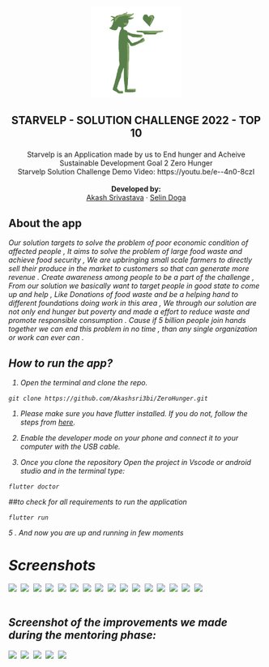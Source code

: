 <p align="center">
  <a href="">
    <img src="https://github.com/Akashsri3bi/ZeroHunger/blob/main/hunger/assets/logo.png" alt="Logo" height="180">
  </a>

## <p align="center"> __STARVELP - SOLUTION CHALLENGE 2022 - TOP 10__ </p>

<p align="center">
    Starvelp is an Application made by us to End hunger and Acheive Sustainable Development Goal 2 Zero Hunger
    <br />
    Starvelp Solution Challenge Demo Video: https://youtu.be/e--4n0-8czI 
    <br />
    <br />
    <strong>Developed by:</strong>
    <br />
    <a href="https://github.com/Akashsri3bi">Akash Srivastava</a>
    ·
    <a href="https://github.com/selindoga">Selin Doga</a>
  </p>
</p>
  
  
## About the app

<i>
Our solution targets to solve the problem of poor economic condition of affected people , It aims to solve the problem of large food waste and achieve food security , We are upbringing small scale farmers to directly sell their produce in the market to customers so that can generate more revenue . Create awareness among people to be a part of the challenge , From our solution we basically want to target people in good state to come up and help , Like Donations of food waste and be a helping hand to different foundations doing work in this area , We through our solution are not only end hunger but poverty and made a effort to reduce waste and promote responsible consumption . Cause if 5 billion people join hands together we can end this problem in no time , than any single organization or work can ever can .


## How to run the app?

1. Open the terminal and clone the repo.

```
git clone https://github.com/Akashsri3bi/ZeroHunger.git
```


1. Please make sure you have flutter installed. If you do not, follow the steps from <a href="https://flutter.dev/docs/get-started/install" target="_blank">here</a>.


3. Enable the developer mode on your phone and connect it to your computer with the USB cable.

4. Once you clone the repository Open the project in Vscode or android studio and in the terminal type:

```
flutter doctor
```
##to check for all requirements to run the application
  
```
flutter run
```
5 . And now you are up and running in few moments

# Screenshots
<pre>
<img src="https://user-images.githubusercontent.com/73192627/160943806-3395c716-10c3-4c19-9fbd-8a4af9c21f60.png" width="250"> <img src="https://user-images.githubusercontent.com/73192627/160943695-21e91427-8f0c-49dd-b32d-9d575877c87e.jpg" width="250"> <img src="https://user-images.githubusercontent.com/73192627/160943964-58bafa79-c029-466e-9b46-a21e591337f0.jpg" width="250"> <img src="https://user-images.githubusercontent.com/73192627/160944136-6fa995cc-5334-44ee-ab13-29ef2aae1f07.jpg" width="250"> <img src="https://user-images.githubusercontent.com/73192627/160944969-f40f3be7-a36a-4dc8-beb4-d8fb90319505.jpg" width="250"> <img src="https://user-images.githubusercontent.com/73192627/160945462-29adb292-86f5-4c82-9d93-0a323f2b7a45.jpg" width="250"> <img src="https://user-images.githubusercontent.com/73192627/160945068-864b9d0b-5997-438a-bb42-6eac6fe041a5.jpg" width="250"> <img src="https://user-images.githubusercontent.com/73192627/160945077-32cc38e5-2192-4134-a7a9-bca56c152cc3.jpg" width="250"> <img src="https://user-images.githubusercontent.com/73192627/160944330-491898b2-9210-4134-802a-c8c3697f9234.jpg" width="250"> <img src="https://user-images.githubusercontent.com/73192627/160944320-104440df-916a-4887-a608-b50fa234cdf7.jpg" width="250"> <img src="https://user-images.githubusercontent.com/73192627/160944068-04c37fb3-9332-4e33-957d-d595d5442bd1.jpg" width="250"> <img src="https://user-images.githubusercontent.com/73192627/160944280-53ae563b-c99b-44e0-8bcb-79aa85cf5d08.jpg" width="250"> <img src="https://user-images.githubusercontent.com/73192627/160944161-0c6297eb-2ec6-478e-be37-06574502a5cf.jpg" width="250"> <img src="https://user-images.githubusercontent.com/73192627/160944205-7acc3d96-2efe-47f1-a9e5-87b1e0ad0f65.jpg" width="250"> <img src="https://user-images.githubusercontent.com/73192627/160944214-23bed9a8-bbf4-45a2-b1a2-e5875a1d0eae.jpg" width="250"> <img src="https://user-images.githubusercontent.com/73192627/160944363-f24e4f52-2fc4-4cf9-b7cd-b56264f6ecc3.jpg" width="250"> 

</pre>

## Screenshot of the improvements we made during the mentoring phase:
<pre>
<img src="https://user-images.githubusercontent.com/73192627/172268717-80caa708-3e8c-44aa-8a95-d7b12869e9b0.jpg" width="250"> <img src="https://user-images.githubusercontent.com/73192627/172268889-bf15cf30-fdc5-48f6-8b0e-356d4ef4f395.jpg" width="250"> <img src="https://user-images.githubusercontent.com/73192627/172268928-dde1e827-0f60-4634-a4ad-47c73cf77299.jpg" width="250"> <img src="https://user-images.githubusercontent.com/73192627/172268983-142bd28e-a0d4-4885-9741-71e4eaa1b341.jpg" width="250"> <img src="https://user-images.githubusercontent.com/73192627/172269241-a707a3aa-6401-481a-afbd-290a95c382f8.jpg" width="250">
</pre>
